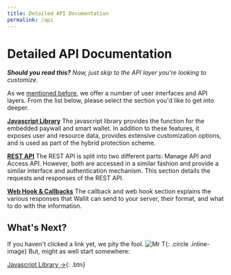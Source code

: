 ```yaml
---
title: Detailed API Documentation
permalink: /api
---
```

# Detailed API Documentation

***Should you read this?** Naw, just skip to the API layer you're looking to customize.*

As we [mentioned before]({{site.baseurl}}/overview-of-user-interfaces), we offer a number of user interfaces and API layers.  From the 
list below, please select the section you'd like to get into deeper.

**[Javascript Library]({{site.baseurl}}/api/js)** The javascript library provides the function for the embedded paywall and smart wallet.  In 
addition to these features, it exposes user and resource data, provides extensive customization options, and is used as 
part of the hybrid protection scheme.

**[REST API]({{site.baseurl}}/api/rest)** The REST API is split into two different parts: Manage API and Access API.  However, both are accessed 
in a similar fashion and provide a similar interface and authentication mechanism.  This section details the requests and 
responses of the REST API.

**[Web Hook & Callbacks]({{site.baseurl}}/api/webhooks)** The callback and web hook section explains the various responses that Wallit can 
send to your server, their format, and what to do with the information.

## What's Next?

If you haven't clicked a link yet, we pity the fool. ![Mr T]({{site.baseurl}}/images/mr-t.png){: .circle .inline-image}  But, might as well start somewhere:

[Javascript Library →]({{site.baseurl}}/api/js){: .btn}
